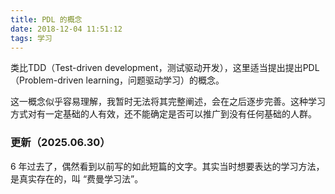 ```yaml
---
title: PDL 的概念
date: 2018-12-04 11:51:12
tags: 学习
---
```


类比TDD（Test-driven development，测试驱动开发），这里适当提出提出PDL（Problem-driven learning，问题驱动学习）的概念。

这一概念似乎容易理解，我暂时无法将其完整阐述，会在之后逐步完善。这种学习方式对有一定基础的人有效，还不能确定是否可以推广到没有任何基础的人群。

### 更新（2025.06.30）

6 年过去了，偶然看到以前写的如此短篇的文字。其实当时想要表达的学习方法，是真实存在的，叫 “费曼学习法”。

